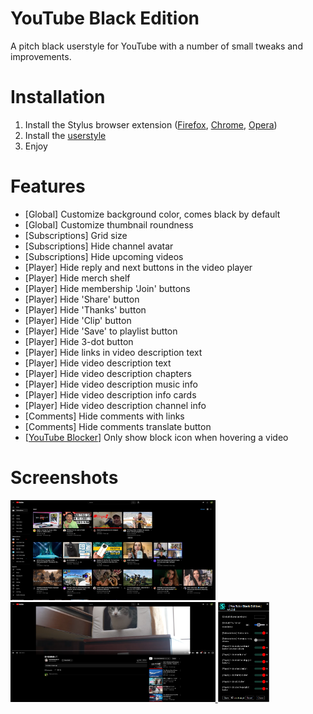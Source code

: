 
# YouTube Black Edition
A pitch black userstyle for YouTube with a number of small tweaks and improvements.

# Installation
1. Install the Stylus browser extension ([Firefox](https://addons.mozilla.org/en-US/firefox/addon/styl-us/), [Chrome](https://chrome.google.com/webstore/detail/stylus/clngdbkpkpeebahjckkjfobafhncgmne), [Opera](https://addons.opera.com/extensions/details/stylus/))
2. Install the [userstyle](https://github.com/BillyCool/UserStyles/raw/master/YouTube-Black-Edition/youtube-black-edition.user.css)
3. Enjoy

# Features
* [Global] Customize background color, comes black by default
* [Global] Customize thumbnail roundness
* [Subscriptions] Grid size
* [Subscriptions] Hide channel avatar
* [Subscriptions] Hide upcoming videos
* [Player] Hide reply and next buttons in the video player
* [Player] Hide merch shelf
* [Player] Hide membership 'Join' buttons
* [Player] Hide 'Share' button
* [Player] Hide 'Thanks' button
* [Player] Hide 'Clip' button
* [Player] Hide 'Save' to playlist button
* [Player] Hide 3-dot button
* [Player] Hide links in video description text
* [Player] Hide video description text
* [Player] Hide video description chapters
* [Player] Hide video description music info
* [Player] Hide video description info cards
* [Player] Hide video description channel info
* [Comments] Hide comments with links
* [Comments] Hide comments translate button
* [[YouTube Blocker](https://youtube-blocker.tyczynski.dev/)] Only show block icon when hovering a video

# Screenshots
<a href="https://raw.githubusercontent.com/BillyCool/UserStyles/master/YouTube-Black-Edition/screenshots/2.png">
  <img src="https://raw.githubusercontent.com/BillyCool/UserStyles/master/YouTube-Black-Edition/screenshots/2.png" alt="Subscriptions" height=160 >
</a>
<a href="https://raw.githubusercontent.com/BillyCool/UserStyles/master/YouTube-Black-Edition/screenshots/3.png">
  <img src="https://raw.githubusercontent.com/BillyCool/UserStyles/master/YouTube-Black-Edition/screenshots/3.png" alt="Video player" height=160 >
</a>
<a href="https://raw.githubusercontent.com/BillyCool/UserStyles/master/YouTube-Black-Edition/screenshots/4.png">
  <img src="https://raw.githubusercontent.com/BillyCool/UserStyles/master/YouTube-Black-Edition/screenshots/4.png" alt="Userstyle options" height=160 >
</a>
